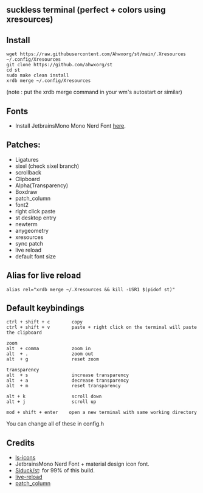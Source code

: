 ## suckless terminal (perfect + colors using xresources)

## Install

```
wget https://raw.githubusercontent.com/Ahwxorg/st/main/.Xresources ~/.config/Xresources
git clone https://github.com/ahwxorg/st
cd st
sudo make clean install
xrdb merge ~/.config/Xresources
```

(note : put the xrdb merge command in your wm's autostart or similar) 

## Fonts 

- Install JetbrainsMono Mono Nerd Font [here](https://www.nerdfonts.com/font-downloads).

## Patches:

- Ligatures
- sixel (check sixel branch)
- scrollback
- Clipboard
- Alpha(Transparency)
- Boxdraw
- patch_column
- font2
- right click paste
- st desktop entry
- newterm
- anygeometry
- xresources
- sync patch
- live reload
- default font size

## Alias for live reload

```
alias rel="xrdb merge ~/.Xresources && kill -USR1 $(pidof st)"
```

## Default keybindings

```
ctrl + shift + c        copy
ctrl + shift + v        paste + right click on the terminal will paste the clipboard

zoom
alt  + comma            zoom in
alt  + .                zoom out
alt  + g                reset zoom

transparency
alt  + s                increase transparency
alt  + a                decrease transparency
alt  + m                reset transparency

alt + k                 scroll down
alt + j                 scroll up

mod + shift + enter    open a new terminal with same working directory
```

You can change all of these in config.h

## Credits

- [ls-icons](https://github.com/Yash-Handa/logo-ls)
- JetbrainsMono Nerd Font + material design icon font.
- [Siduck/st](https://github.com/siduck/st): for 99% of this build.
- [live-reload](https://github.com/nimaipatel/st) 
- [patch_column](https://github.com/nimaipatel/st/blob/all/patches/7672445bab01cb4e861651dc540566ac22e25812.diff)
